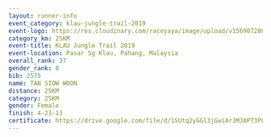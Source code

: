 ```yaml
---
layout: runner-info 
event_category: klau-jungle-trail-2019 
event-logo: https://res.cloudinary.com/raceyaya/image/upload/v1569072808/logo/klau-image_qwwxyw.png
category_km: 25KM 
event-title: KLAU Jungle Trail 2019 
event-location: Pasar Sg Klau, Pahang, Malaysia 
overall_rank: 37
gender_rank: 8
bib: 2575
name: TAN SIOW WOON
distance: 25KM
category: 25KM
gender: Female
finish: 4-23-13
certificate: https://drive.google.com/file/d/1SUtq2yGGl3jGwiArJMJAPT3P8H4Tg3rY/view?usp=sharing
---
```

